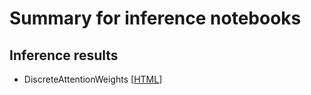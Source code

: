 # Summary for inference notebooks

## Inference results

- DiscreteAttentionWeights [[HTML](https://htmlpreview.github.io/?https://github.com/sungjae-cho/tacotron2/blob/EngEmoTTS/inference_ipynb/inference_DiscreteAttentionWeights.html)]
